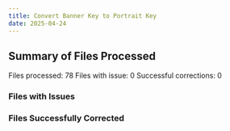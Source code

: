```yaml
---
title: Convert Banner Key to Portrait Key
date: 2025-04-24
---
```

## Summary of Files Processed
Files processed: 78
Files with issue: 0
Successful corrections: 0

### Files with Issues


### Files Successfully Corrected


